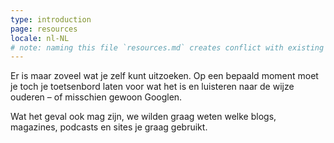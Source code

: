 ```yaml
---
type: introduction
page: resources
locale: nl-NL
# note: naming this file `resources.md` creates conflict with existing `resources.yml`
---
```


Er is maar zoveel wat je zelf kunt uitzoeken. Op een bepaald moment moet je toch je toetsenbord laten voor wat het is en luisteren naar de wijze ouderen – of misschien gewoon Googlen. 

Wat het geval ook mag zijn, we wilden graag weten welke blogs, magazines, podcasts en sites je graag gebruikt.